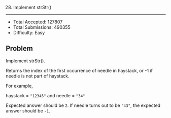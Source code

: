 28. Implement strStr()
---

- Total Accepted: 127807
- Total Submissions: 490355
- Difficulty: Easy


Problem
---
Implement strStr().

Returns the index of the first occurrence of needle in haystack, or -1 if needle is not part of haystack.

For example,

haystack = `"12345"` and needle = `"34"`

Expected answer should be `2`. If needle turns out to be `"43"`, the expected answer should be `-1`.
